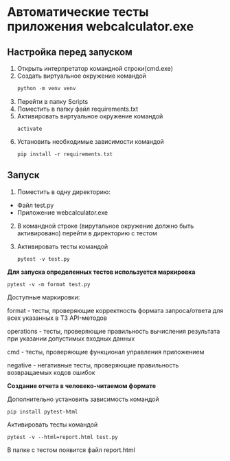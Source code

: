 # Автоматические тесты приложения webcalculator.exe

## Настройка перед запуском

1. Открыть интерпретатор командной строки(cmd.exe)
2. Создать виртуальное окружение командой
   ```python
   python -m venv venv
   ```
3. Перейти в папку Scripts
4. Поместить в папку файл requirements.txt
5. Активировать виртуальное окружение командой
   ```
   activate
   ```
6. Установить необходимые зависимости командой
   ```
   pip install -r requirements.txt
   ```

## Запуск

1. Поместить в одну директорию:

- Файл test.py
- Приложение webcalculator.exe

2. В командной строке (вирутальное окружение должно быть активировано) перейти в директорию с тестом
3. Активировать тесты командой

   ```
   pytest -v test.py
   ```

**Для запуска определенных тестов используется маркировка**

```
pytest -v -m format test.py
```

Доступные маркировки:

format - тесты, проверяющие корректность формата запроса/ответа для всех указанных в ТЗ API-методов

operations - тесты, проверяющие правильность вычисления результата при указании допустимых входных данных

cmd - тесты, проверяющие функционал управления приложением

negative - негативные тесты, проверяющие правильность возвращаемых кодов ошибок

**Создание отчета в человеко-читаемом формате**

Дополнительно установить зависимость командой

```
pip install pytest-html
```

Активировать тесты командой

```
pytest -v --html=report.html test.py
```

В папке с тестом появится файл report.html
